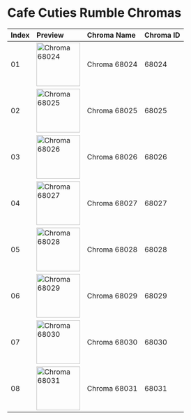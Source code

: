 # Cafe Cuties Rumble Chromas

| Index | Preview | Chroma Name | Chroma ID |
|:---|:---|:---|:---|
| 01 | <img src='https://raw.communitydragon.org/latest/plugins/rcp-be-lol-game-data/global/default/v1/champion-chroma-images/68/68024.png' alt='Chroma 68024' width='100'> | Chroma 68024 | 68024 |
| 02 | <img src='https://raw.communitydragon.org/latest/plugins/rcp-be-lol-game-data/global/default/v1/champion-chroma-images/68/68025.png' alt='Chroma 68025' width='100'> | Chroma 68025 | 68025 |
| 03 | <img src='https://raw.communitydragon.org/latest/plugins/rcp-be-lol-game-data/global/default/v1/champion-chroma-images/68/68026.png' alt='Chroma 68026' width='100'> | Chroma 68026 | 68026 |
| 04 | <img src='https://raw.communitydragon.org/latest/plugins/rcp-be-lol-game-data/global/default/v1/champion-chroma-images/68/68027.png' alt='Chroma 68027' width='100'> | Chroma 68027 | 68027 |
| 05 | <img src='https://raw.communitydragon.org/latest/plugins/rcp-be-lol-game-data/global/default/v1/champion-chroma-images/68/68028.png' alt='Chroma 68028' width='100'> | Chroma 68028 | 68028 |
| 06 | <img src='https://raw.communitydragon.org/latest/plugins/rcp-be-lol-game-data/global/default/v1/champion-chroma-images/68/68029.png' alt='Chroma 68029' width='100'> | Chroma 68029 | 68029 |
| 07 | <img src='https://raw.communitydragon.org/latest/plugins/rcp-be-lol-game-data/global/default/v1/champion-chroma-images/68/68030.png' alt='Chroma 68030' width='100'> | Chroma 68030 | 68030 |
| 08 | <img src='https://raw.communitydragon.org/latest/plugins/rcp-be-lol-game-data/global/default/v1/champion-chroma-images/68/68031.png' alt='Chroma 68031' width='100'> | Chroma 68031 | 68031 |
